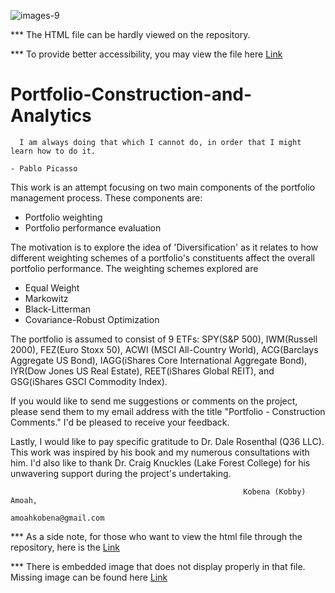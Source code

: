 ![images-9](https://user-images.githubusercontent.com/108365002/203464048-ebcd4f70-dd77-4361-9836-1c992785cf43.jpeg)

*** The HTML file can be hardly viewed on the repository.

*** To provide better accessibility, you may view the file here [Link](https://rpubs.com/KobAmoah/980806)

# Portfolio-Construction-and-Analytics
      I am always doing that which I cannot do, in order that I might learn how to do it.
                                                                            - Pablo Picasso
                                                                                                                                                                                                             
 This work is an attempt focusing on two main components of the portfolio management process. These components are:
   - Portfolio weighting
   - Portfolio performance evaluation
   
 The motivation is to explore the idea of 'Diversification' as it relates to how different weighting schemes of a portfolio's constituents affect the overall portfolio performance. The weighting schemes explored are
   - Equal Weight
   - Markowitz
   - Black-Litterman
   - Covariance-Robust Optimization
   
 The portfolio is assumed to consist of 9 ETFs: SPY(S&P 500), IWM(Russell 2000), FEZ(Euro Stoxx 50), ACWI (MSCI All-Country World), ACG(Barclays Aggregate US Bond), IAGG(iShares Core  International Aggregate Bond), IYR(Dow Jones US Real Estate), REET(iShares Global REIT), and GSG(iShares GSCI Commodity Index).
    
 If you would like to send me suggestions or comments on the project, please send them to my email address with the title "Portfolio - Construction Comments." I'd be pleased to receive your feedback. 
 
 Lastly, I would like to pay specific gratitude to Dr. Dale Rosenthal (Q36 LLC). This work was inspired by his book and my numerous consultations with him. I'd also like to thank Dr. Craig Knuckles (Lake Forest College) for his unwavering support during the project's undertaking.
 
 
                                                        Kobena (Kobby) Amoah,
                                                        amoahkobena@gmail.com


*** As a side note, for those who want to view the html file through the repository, here is the [Link](https://htmlpreview.github.io?https://github.com/KobAmoah/Portfolio-Construction-and-Analytics/blob/main/Article/HTML%20File/Project-Article.html)

*** There is embedded image that does not display properly in that file. Missing image can be found here [Link](https://github.com/KobAmoah/Portfolio-Construction-and-Analytics/blob/main/Article/HTML%20File/Cumulated-Returns-Chart.png)

